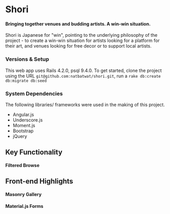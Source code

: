 # Shori
#### Bringing together venues and budding artists. A win-win situation.

Shori is Japanese for "win", pointing to the underlying philosophy of the project - to create a win-win situation for artists looking for a platform for their art, and venues looking for free decor or to support local artists.

### Versions & Setup
This web app uses Rails 4.2.0, psql 9.4.0. To get started, clone the project using the URL `git@github.com:natbatwat/shori.git`, run a `rake db:create db:migrate db:seed`

### System Dependencies 
The following libraries/ frameworks were used in the making of this project.
- Angular.js
- Underscore.js
- Moment.js
- Bootstrap
- jQuery

## Key Functionality

#### Filtered Browse

## Front-end Highlights 

#### Masonry Gallery

#### Material.js Forms